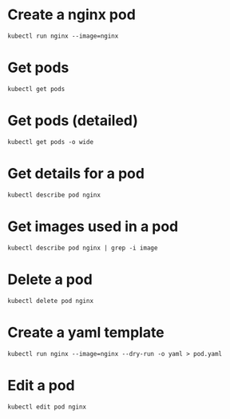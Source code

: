 # Create a nginx pod

`kubectl run nginx --image=nginx`

# Get pods

`kubectl get pods`

# Get pods (detailed)

`kubectl get pods -o wide`

# Get details for a pod

`kubectl describe pod nginx`

# Get images used in a pod

`kubectl describe pod nginx | grep -i image`

# Delete a pod

`kubectl delete pod nginx`

# Create a yaml template

`kubectl run nginx --image=nginx --dry-run -o yaml > pod.yaml`

# Edit a pod

`kubectl edit pod nginx`